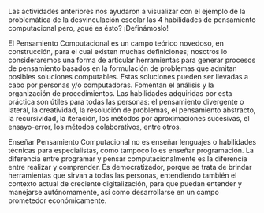 Las actividades anteriores nos ayudaron a visualizar con el ejemplo de la problemática de la desvinculación escolar las 4 habilidades de pensamiento computacional pero, ¿qué es ésto? ¡Definámoslo!

El Pensamiento Computacional es un campo teórico novedoso, en construcción, para el cual existen muchas definiciones; nosotros lo consideraremos una forma de articular herramientas para generar procesos de pensamiento basados en la formulación de problemas que admitan posibles soluciones computables.
Estas soluciones pueden ser llevadas a cabo por personas y/o computadoras. Fomentan el análisis y la organización de procedimientos. Las habilidades adquiridas por esta práctica son útiles para todas las personas: el pensamiento divergente o lateral, la creatividad, la resolución de problemas, el pensamiento abstracto, la recursividad, la iteración, los métodos por aproximaciones sucesivas, el ensayo-error, los métodos colaborativos, entre otros.

Enseñar Pensamiento Computacional no es enseñar lenguajes o habilidades técnicas para especialistas, como tampoco lo es enseñar programación. La diferencia entre programar y pensar computacionalmente es la diferencia entre realizar y comprender. 
Es democratizador, porque se trata de brindar herramientas que sirvan a todas las personas, entendiendo también el contexto actual de creciente digitalización, para que puedan entender y manejarse autónomamente,  así como desarrollarse en un campo prometedor económicamente. 
